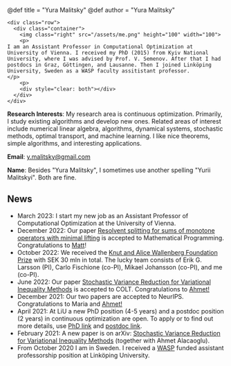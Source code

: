 @def title = "Yura Malitsky"
@def author = "Yura Malitsky"


~~~
<div class="row">
  <div class="container">
    <img class="right" src="/assets/me.png" height="100" width="100">
    <p>
I am an Assistant Professor in Computational Optimization at University of Vienna. I received my PhD (2015) from Kyiv National University, where I was advised by Prof. V. Semenov. After that I had postdocs in Graz, Göttingen, and Lausanne. Then I joined Linköping University, Sweden as a WASP faculty assitistant professor. 
</p>
    <p>
    <div style="clear: both"></div>
  </div>
</div>
~~~


**Research Interests**: My research area is continuous optimization. Primarily, I study existing algorithms and develop new ones. Related areas of interest include  numerical linear algebra, algorithms, dynamical systems, stochastic methods, optimal transport, and machine learning. I like nice theorems, simple algorithms, and interesting applications.


**Email**: y.malitsky@gmail.com
  
**Name**: Besides "Yura Malitsky", I sometimes use another spelling "Yurii Malitskyi". Both are fine.

## News
- March 2023: I start my new job as an Assistant Professor of Computational Optimization at the University of Vienna.
- December 2022: Our paper [Resolvent splitting for sums of monotone operators with minimal lifting](http://arxiv.org/abs/2108.02897) is accepted to Mathematical Programming. Congratulations to [Matt](https://matthewktam.com/)!
- October 2022: We received the [Knut and Alice Wallenberg Foundation Prize](https://kaw.wallenberg.org/en/research-projects-2022) with SEK 30 mln in total. The lucky team consists of Erik G. Larsson (PI), Carlo Fischione (co-PI), Mikael Johansson (co-PI), and me (co-PI).
- June 2022: Our paper [Stochastic Variance Reduction for Variational Inequality Methods](https://arxiv.org/abs/2102.08352) is accepted to COLT. Congratulations to [Ahmet!](https://ahmetalacaoglu.github.io/)
-  December 2021: Our two papers are accepted to NeurIPS. Congratulations to Maria and [Ahmet!](https://scholar.google.com/citations?user=-yRi8D4AAAAJ&hl=en) 
-  April 2021: At LiU a new PhD position (4-5 years) and a postdoc position (2 years) in continuous optimization are open. To apply or to find out more details, use [PhD link](https://liu.se/en/work-at-liu/vacancies?rmpage=job&rmjob=15910&rmlang=UK) and [postdoc link](https://liu.se/en/work-at-liu/vacancies?rmpage=job&rmjob=16145&rmlang=UK).
-  February 2021: A new paper is on arXiv: [Stochastic Variance Reduction for Variational Inequality Methods](https://arxiv.org/abs/2102.08352) (together with Ahmet Alacaoglu).
-  From October 2020 I am in Sweden. I received a [WASP](https://wasp-sweden.org/) funded assistant professorship position at Linköping University.
